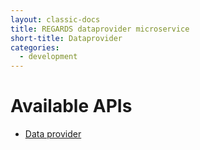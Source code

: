```yaml
---
layout: classic-docs
title: REGARDS dataprovider microservice
short-title: Dataprovider
categories:
  - development
---
```


# Available APIs

 - [Data provider](/development/regards/dataprovider/api/acquisition-api/)
